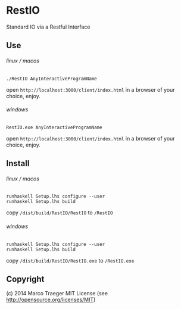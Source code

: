 RestIO
======

Standard IO via a Restful Interface

Use
------

###### linux / macos

```
./RestIO AnyInteractiveProgramName
```

open `http://localhost:3000/client/index.html` in a browser of your choice, enjoy.

###### windows

```
RestIO.exe AnyInteractiveProgramName
```

open `http://localhost:3000/client/index.html` in a browser of your choice, enjoy.

Install
------

###### linux / macos

```
runhaskell Setup.lhs configure --user
runhaskell Setup.lhs build
```

copy `/dist/build/RestIO/RestIO` to `/RestIO`

###### windows

```
runhaskell Setup.lhs configure --user
runhaskell Setup.lhs build
```

copy `/dist/build/RestIO/RestIO.exe` to `/RestIO.exe`

Copyright
------

(c) 2014 Marco Traeger
MIT License (see http://opensource.org/licenses/MIT)
